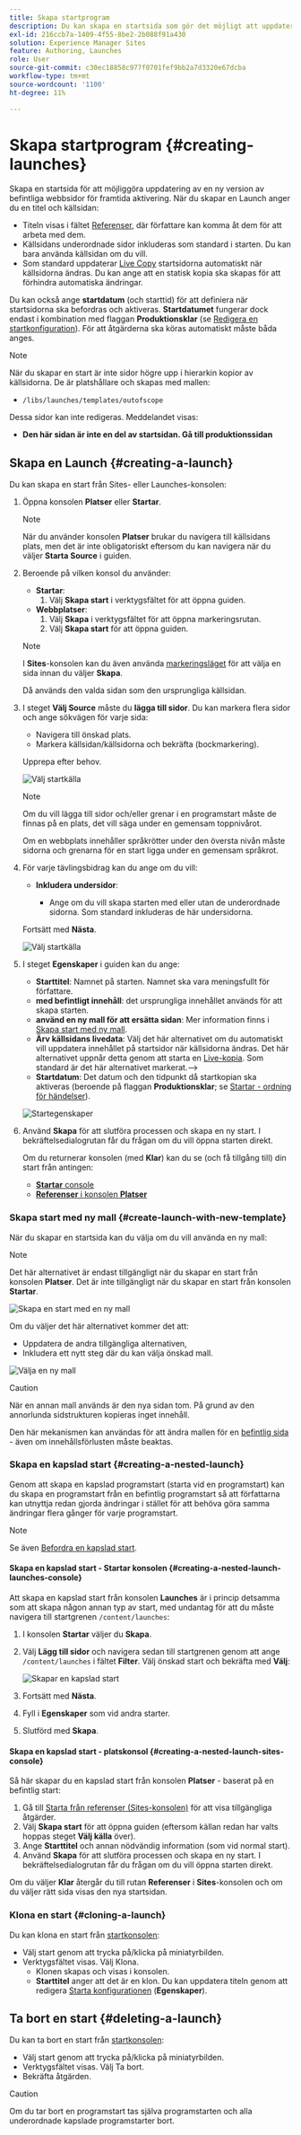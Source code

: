 ```yaml
---
title: Skapa startprogram
description: Du kan skapa en startsida som gör det möjligt att uppdatera en ny version av befintliga webbsidor för framtida aktivering.
exl-id: 216ccb7a-1409-4f55-8be2-2b088f91a430
solution: Experience Manager Sites
feature: Authoring, Launches
role: User
source-git-commit: c30ec18858c977f0701fef9bb2a7d3320e67dcba
workflow-type: tm+mt
source-wordcount: '1100'
ht-degree: 11%

---
```


# Skapa startprogram {#creating-launches}

Skapa en startsida för att möjliggöra uppdatering av en ny version av befintliga webbsidor för framtida aktivering. När du skapar en Launch anger du en titel och källsidan:

* Titeln visas i fältet [Referenser](/help/sites-cloud/authoring/sites-console/console-side-panel.md#references), där författare kan komma åt dem för att arbeta med dem.
* Källsidans underordnade sidor inkluderas som standard i starten. Du kan bara använda källsidan om du vill.
* Som standard uppdaterar [Live Copy](/help/sites-cloud/administering/msm/overview.md) startsidorna automatiskt när källsidorna ändras. Du kan ange att en statisk kopia ska skapas för att förhindra automatiska ändringar.

Du kan också ange **startdatum** (och starttid) för att definiera när startsidorna ska befordras och aktiveras. **Startdatumet** fungerar dock endast i kombination med flaggan **Produktionsklar** (se [Redigera en startkonfiguration](/help/sites-cloud/authoring/launches/editing.md#editing-a-launch-configuration)). För att åtgärderna ska köras automatiskt måste båda anges.

>[!NOTE]
>
>När du skapar en start är inte sidor högre upp i hierarkin kopior av källsidorna. De är platshållare och skapas med mallen:
>
>* `/libs/launches/templates/outofscope`
>
>Dessa sidor kan inte redigeras. Meddelandet visas:
>
>* **Den här sidan är inte en del av startsidan. Gå till produktionssidan**

## Skapa en Launch {#creating-a-launch}

Du kan skapa en start från Sites- eller Launches-konsolen:

1. Öppna konsolen **Platser** eller **Startar**.

   >[!NOTE]
   >
   >När du använder konsolen **Platser** brukar du navigera till källsidans plats, men det är inte obligatoriskt eftersom du kan navigera när du väljer **Starta Source** i guiden.

1. Beroende på vilken konsol du använder:
   * **Startar**:
      1. Välj **Skapa start** i verktygsfältet för att öppna guiden.
   * **Webbplatser**:
      1. Välj **Skapa** i verktygsfältet för att öppna markeringsrutan.
      1. Välj **Skapa start** för att öppna guiden.

   >[!NOTE]
   >
   >I **Sites**-konsolen kan du även använda [markeringsläget](/help/sites-cloud/authoring/basic-handling.md#viewing-and-selecting-resources) för att välja en sida innan du väljer **Skapa**.
   >
   >Då används den valda sidan som den ursprungliga källsidan.

1. I steget **Välj Source** måste du **lägga till sidor**. Du kan markera flera sidor och ange sökvägen för varje sida:
   * Navigera till önskad plats.
   * Markera källsidan/källsidorna och bekräfta (bockmarkering).

   Upprepa efter behov.

   ![Välj startkälla](/help/sites-cloud/authoring/assets/launches-select-source.png)

   >[!NOTE]
   >
   >Om du vill lägga till sidor och/eller grenar i en programstart måste de finnas på en plats, det vill säga under en gemensam toppnivårot.
   >
   >Om en webbplats innehåller språkrötter under den översta nivån måste sidorna och grenarna för en start ligga under en gemensam språkrot.

1. För varje tävlingsbidrag kan du ange om du vill:

   * **Inkludera undersidor**:

      * Ange om du vill skapa starten med eller utan de underordnade sidorna.  Som standard inkluderas de här undersidorna.

   Fortsätt med **Nästa**.

   ![Välj startkälla](/help/sites-cloud/authoring/assets/launches-select-source-2.png)

1. I steget **Egenskaper** i guiden kan du ange:

   * **Starttitel**: Namnet på starten. Namnet ska vara meningsfullt för författare.
   * **med befintligt innehåll**: det ursprungliga innehållet används för att skapa starten.
   * **använd en ny mall för att ersätta sidan**: Mer information finns i [Skapa start med ny mall](#create-launch-with-new-template).
   * **Ärv källsidans livedata**: Välj det här alternativet om du automatiskt vill uppdatera innehållet på startsidor när källsidorna ändras. Det här alternativet uppnår detta genom att starta en [Live-kopia](/help/sites-cloud/administering/msm/overview.md). Som standard är det här alternativet markerat.—>
   * **Startdatum**: Det datum och den tidpunkt då startkopian ska aktiveras (beroende på flaggan **Produktionsklar**; se [Startar - ordning för händelser](/help/sites-cloud/authoring/launches/overview.md#launches-the-order-of-events)).

   ![Startegenskaper](/help/sites-cloud/authoring/assets/launches-properties.png)

1. Använd **Skapa** för att slutföra processen och skapa en ny start. I bekräftelsedialogrutan får du frågan om du vill öppna starten direkt.

   Om du returnerar konsolen (med **Klar**) kan du se (och få tillgång till) din start från antingen:

   * [**Startar** console](/help/sites-cloud/authoring/launches/overview.md#the-launches-console)
   * [**Referenser** i konsolen **Platser**](/help/sites-cloud/authoring/launches/overview.md#launches-in-references-sites-console)

### Skapa start med ny mall {#create-launch-with-new-template}

När du skapar en startsida kan du välja om du vill använda en ny mall:

>[!NOTE]
>
>Det här alternativet är endast tillgängligt när du skapar en start från konsolen **Platser**. Det är inte tillgängligt när du skapar en start från konsolen **Startar**.

![Skapa en start med en ny mall](/help/sites-cloud/authoring/assets/launches-create-new-template.png)

Om du väljer det här alternativet kommer det att:

* Uppdatera de andra tillgängliga alternativen,
* Inkludera ett nytt steg där du kan välja önskad mall.

![Välja en ny mall](/help/sites-cloud/authoring/assets/launches-select-template.png)

>[!CAUTION]
>
>När en annan mall används är den nya sidan tom. På grund av den annorlunda sidstrukturen kopieras inget innehåll.
>
>Den här mekanismen kan användas för att ändra mallen för en [befintlig sida](/help/sites-cloud/authoring/sites-console/creating-pages.md#creating-a-new-page) - även om innehållsförlusten måste beaktas.

### Skapa en kapslad start {#creating-a-nested-launch}

Genom att skapa en kapslad programstart (starta vid en programstart) kan du skapa en programstart från en befintlig programstart så att författarna kan utnyttja redan gjorda ändringar i stället för att behöva göra samma ändringar flera gånger för varje programstart.

>[!NOTE]
>
>Se även [Befordra en kapslad start](/help/sites-cloud/authoring/launches/promoting.md#promoting-a-nested-launch).

#### Skapa en kapslad start - Startar konsolen {#creating-a-nested-launch-launches-console}

Att skapa en kapslad start från konsolen **Launches** är i princip detsamma som att skapa någon annan typ av start, med undantag för att du måste navigera till startgrenen `/content/launches`:

1. I konsolen **Startar** väljer du **Skapa**.
1. Välj **Lägg till sidor** och navigera sedan till startgrenen genom att ange `/content/launches` i fältet **Filter**. Välj önskad start och bekräfta med **Välj**:

   ![Skapar en kapslad start](/help/sites-cloud/authoring/assets/launches-create-nested.png)

1. Fortsätt med **Nästa**.

1. Fyll i **Egenskaper** som vid andra starter.

1. Slutförd med **Skapa**.

#### Skapa en kapslad start - platskonsol {#creating-a-nested-launch-sites-console}

Så här skapar du en kapslad start från konsolen **Platser** - baserat på en befintlig start:

1. Gå till [Starta från referenser (Sites-konsolen)](/help/sites-cloud/authoring/launches/overview.md#launches-in-references-sites-console) för att visa tillgängliga åtgärder.
1. Välj **Skapa start** för att öppna guiden (eftersom källan redan har valts hoppas steget **Välj källa** över).
1. Ange **Starttitel** och annan nödvändig information (som vid normal start).
1. Använd **Skapa** för att slutföra processen och skapa en ny start. I bekräftelsedialogrutan får du frågan om du vill öppna starten direkt.

Om du väljer **Klar** återgår du till rutan **Referenser** i **Sites**-konsolen och om du väljer rätt sida visas den nya startsidan.

### Klona en start {#cloning-a-launch}

Du kan klona en start från [startkonsolen](/help/sites-cloud/authoring/launches/overview.md#the-launches-console):

* Välj start genom att trycka på/klicka på miniatyrbilden.
* Verktygsfältet visas. Välj Klona.
   * Klonen skapas och visas i konsolen.
   * **Starttitel** anger att det är en klon. Du kan uppdatera titeln genom att redigera [Starta konfigurationen](/help/sites-cloud/authoring/launches/editing.md#editing-a-launch-configuration) (**Egenskaper**).

## Ta bort en start {#deleting-a-launch}

Du kan ta bort en start från [startkonsolen](/help/sites-cloud/authoring/launches/overview.md#the-launches-console):

* Välj start genom att trycka på/klicka på miniatyrbilden.
* Verktygsfältet visas. Välj Ta bort.
* Bekräfta åtgärden.

>[!CAUTION]
>
>Om du tar bort en programstart tas själva programstarten och alla underordnade kapslade programstarter bort.
